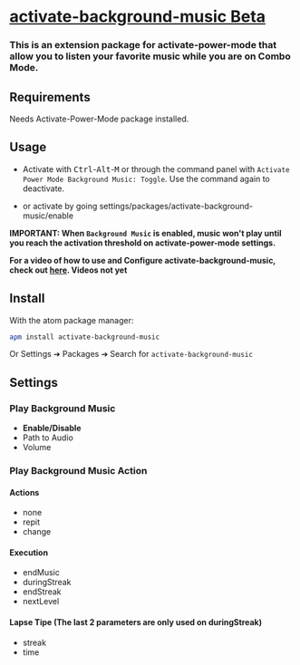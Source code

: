 # [activate-background-music Beta](https://github.com/Jerajo/activate-background-music)

### This is an extension package for activate-power-mode that allow you to listen your favorite music while you are on Combo Mode.

## Requirements

Needs Activate-Power-Mode package installed.

## Usage

- Activate with <kbd>Ctrl</kbd>-<kbd>Alt</kbd>-<kbd>M</kbd> or through the command panel with `Activate Power Mode Background Music: Toggle`. Use the command again to deactivate.

- or activate by going settings/packages/activate-background-music/enable

**IMPORTANT: When `Background Music` is enabled, music won't play until you reach the activation threshold on activate-power-mode settings.**

**For a video of how to use and Configure activate-background-music, check out [here](https://www.youtube.com/channel/UCvqT1eT3VYOTPYLetNJ-PIQ). Videos not yet**

## Install

With the atom package manager:
```bash
apm install activate-background-music
```
Or Settings ➔ Packages ➔ Search for `activate-background-music`

## Settings

### Play Background Music

* **Enable/Disable**
* Path to Audio
* Volume

### Play Background Music Action

#### Actions
* none
* repit
* change

#### Execution
* endMusic
* duringStreak
* endStreak
* nextLevel

#### Lapse Tipe (The last 2 parameters are only used on duringStreak)
* streak
* time
